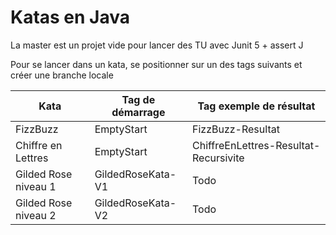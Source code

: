 # Katas en Java
La master est un projet vide pour lancer des TU avec Junit 5 + assert J  

Pour se lancer dans un kata, se positionner sur un des tags suivants et créer une branche locale

Kata | Tag de démarrage | Tag exemple de résultat
--- | --- | ---
FizzBuzz | EmptyStart | FizzBuzz-Resultat
Chiffre en Lettres | EmptyStart | ChiffreEnLettres-Resultat-Recursivite
Gilded Rose niveau 1 | GildedRoseKata-V1 | Todo
Gilded Rose niveau 2 | GildedRoseKata-V2 | Todo
